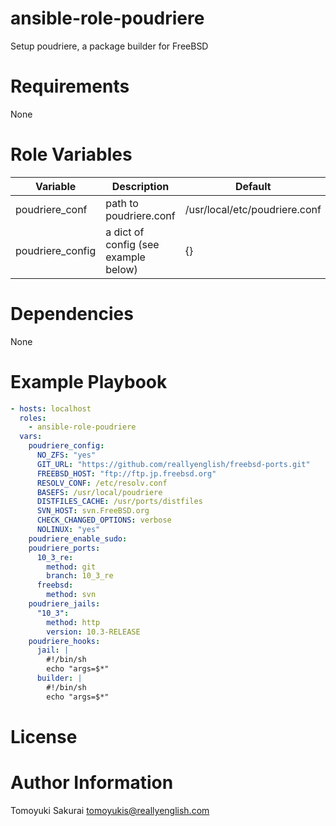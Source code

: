 # ansible-role-poudriere

Setup poudriere, a package builder for FreeBSD

# Requirements

None

# Role Variables

| Variable | Description | Default |
|----------|-------------|---------|
| poudriere\_conf | path to poudriere.conf | /usr/local/etc/poudriere.conf |
| poudriere\_config | a dict of config (see example below) | {} |

# Dependencies

None

# Example Playbook

```yaml
- hosts: localhost
  roles:
    - ansible-role-poudriere
  vars:
    poudriere_config:
      NO_ZFS: "yes"
      GIT_URL: "https://github.com/reallyenglish/freebsd-ports.git"
      FREEBSD_HOST: "ftp://ftp.jp.freebsd.org"
      RESOLV_CONF: /etc/resolv.conf
      BASEFS: /usr/local/poudriere
      DISTFILES_CACHE: /usr/ports/distfiles
      SVN_HOST: svn.FreeBSD.org
      CHECK_CHANGED_OPTIONS: verbose
      NOLINUX: "yes"
    poudriere_enable_sudo:
    poudriere_ports:
      10_3_re:
        method: git
        branch: 10_3_re
      freebsd:
        method: svn
    poudriere_jails:
      "10_3":
        method: http
        version: 10.3-RELEASE
    poudriere_hooks:
      jail: |
        #!/bin/sh
        echo "args=$*"
      builder: |
        #!/bin/sh
        echo "args=$*"
```

# License


# Author Information

Tomoyuki Sakurai <tomoyukis@reallyenglish.com>
